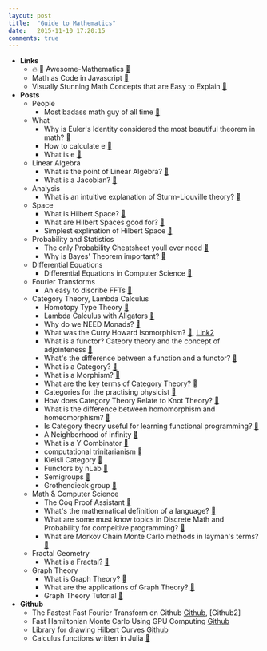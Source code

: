 ```yaml
---
layout: post
title:  "Guide to Mathematics"
date:   2015-11-10 17:20:15
comments: true
---
```


- **Links**
    - :fire: :raised_hands: Awesome-Mathematics [:link:](https://github.com/rossant/awesome-math)
   - Math as Code in Javascript [:link:](https://github.com/Jam3/math-as-code)
   - Visually Stunning Math Concepts that are Easy to Explain [:link:](http://math.stackexchange.com/questions/733754/visually-stunning-math-concepts-which-are-easy-to-explain) 
- **Posts**
    - People
        - Most badass math guy of all time [:link:](http://qr.ae/R4eAc0)
    - What
        - Why is Euler's Identity considered the most beautiful theorem in math? [:link:](http://qr.ae/R4azfL)
        - How to calculate e [:link:](http://qr.ae/R4a3po)
        - What is e [:link:](http://qr.ae/R4a3FJ)
    - Linear Algebra
        - What is the point of Linear Algebra? [:link:](https://www.quora.com/What-is-the-point-of-linear-algebra)
        - What is a Jacobian? [:link:](https://www.quora.com/What-is-the-importance-of-determinants-in-linear-algebra)
    - Analysis
        - What is an intuitive explanation of Sturm-Liouville theory? [:link:](https://www.quora.com/What-is-an-intuitive-explanation-of-Sturm-Liouville-theory)
    - Space
        - What is Hilbert Space? [:link:](https://www.quora.com/What-are-Hilbert-Spaces-in-laymens-terms)
        - What are Hilbert Spaces good for? [:link:](https://www.quora.com/What-is-Hilbert-space-good-for)
        - Simplest explination of Hilbert Space [:link:](https://www.quora.com/What-is-an-intuitive-explanation-of-a-Hilbert-space)
    - Probability and Statistics
        - The only Probability Cheatsheet youll ever need [:link:](http://static1.squarespace.com/static/54bf3241e4b0f0d81bf7ff36/t/55e9494fe4b011aed10e48e5/1441352015658/probability_cheatsheet.pdf) 
        - Why is Bayes' Theorem important? [:link:](https://www.quora.com/Why-is-Bayes-Theorem-important)
    - Differential Equations
        - Differential Equations in Computer Science [:link:](https://www.quora.com/An-example-where-differential-equations-are-useful-in-computer-science)
    - Fourier Transforms
        - An easy to discribe FFTs [:link:](https://www.quora.com/What-is-an-intuitive-way-of-explaining-how-the-Fourier-transform-works)
    - Category Theory, Lambda Calculus
        - Homotopy Type Theory [:link:](http://homotopytypetheory.org/)
        - Lambda Calculus with Aligators [:link:](http://worrydream.com/AlligatorEggs/)
        - Why do we NEED Monads? [:link:](http://stackoverflow.com/questions/28139259/why-do-we-need-monads)
        - What was the Curry Howard Isomorphism? [:link:](https://en.wikibooks.org/wiki/Haskell/The_Curry%E2%80%93Howard_isomorphism), [Link2](http://stackoverflow.com/questions/10212660/curry-howard-isomorphism)
        - What is a functor? Cateory theory and the concept of adjointeness [:link:](http://www.math.uchicago.edu/~may/VIGRE/VIGRE2008/REUPapers/Terry.pdf)
        - What's the difference between a function and a functor? [:link:](https://www.quora.com/What-is-the-difference-between-a-function-and-a-functor)
        - What is a Category? [:link:](https://www.quora.com/What-is-a-category-1)
        - What is a Morphism? [:link:](https://www.quora.com/Category-Theory/What-is-a-morphism)
        - What are the key terms of Category Theory? [:link:](https://www.quora.com/What-are-the-key-terms-of-category-theory)
        - Categories for the practising physicist [:link:](http://www.cs.ox.ac.uk/people/bob.coecke/ctfwp1_final.pdf)
        - How does Category Theory Relate to Knot Theory? [:link:](https://www.quora.com/What-is-the-importance-of-knot-theory-to-category-theory)
        - What is the difference between homomorphism and homeomorphism? [:link:](https://www.quora.com/What-is-the-difference-between-homomorphism-and-homeomorphism)
        - Is Category theory useful for learning functional programming? [:link:](https://cs.stackexchange.com/questions/3028/is-category-theory-useful-for-learning-functional-programming/3256#3256?newreg=b9290b74796e43c188370b7d01431a26)
        - A Neighborhood of infinity [:link:](http://blog.sigfpe.com/2010/03/partial-ordering-of-some-category.html)
        - What is a Y Combinator [:link:](https://medium.com/@ayanonagon/the-y-combinator-no-not-that-one-7268d8d9c46#.2bb7rp1z9)
        - computational trinitarianism [:link:](http://ncatlab.org/nlab/show/computational+trinitarianism)
        - Kleisli Category [:link:](http://ncatlab.org/nlab/show/Kleisli+category)
        - Functors by nLab [:link:](http://ncatlab.org/nlab/show/functor)
        - Semigroups [:link:](https://en.wikipedia.org/wiki/Semigroup)
        - Grothendieck group [:link:](https://en.wikipedia.org/wiki/Grothendieck_group)
    - Math & Computer Science 
        - The Coq Proof Assistant [:link:](https://coq.inria.fr/) 
        - What's the mathematical definition of a language? [:link:](https://www.quora.com/Semantics/What-is-the-mathematical-definition-of-language)
        - What are some must know topics in Discrete Math and Probability for compeitive programming? [:link:](https://www.quora.com/What-are-some-must-know-topics-in-discrete-math-and-probability-for-competitive-programming)
        - What are Morkov Chain Monte Carlo methods in layman's terms? [:link:](https://www.quora.com/What-are-Markov-Chain-Monte-Carlo-methods-in-laymans-terms)
    - Fractal Geometry
        - What is a Fractal? [:link:](https://www.quora.com/What-is-a-fractal-1)
    - Graph Theory
        - What is Graph Theory? [:link:](https://www.quora.com/What-is-graph-theory)
        - What are the applications of Graph Theory? [:link:](https://www.quora.com/What-are-the-applications-of-graph-theory)
        - Graph Theory Tutorial [:link:](http://www.tutorialspoint.com/graph_theory/index.htm)
- **Github**
    - The Fastest Fast Fourier Transform on Github [Github](https://github.com/anthonix/ffts), [Github2]
    - Fast Hamiltonian Monte Carlo Using GPU Computing [Github](https://github.com/beamandrew/HMC_GPU)
    - Library for drawing Hilbert Curves [Github](https://github.com/cortesi/scurve)
    - Calculus functions written in Julia [:link:](https://github.com/johnmyleswhite/Calculus.jl)
